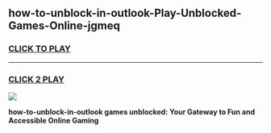 
## how-to-unblock-in-outlook-Play-Unblocked-Games-Online-jgmeq
<h3>
<a href="https://premium76.site?title=how-to-unblock-in-outlook&ref=25A">CLICK TO PLAY</a></h3>
<hr>

<h3>
<a href="https://premium76.site?title=how-to-unblock-in-outlook&ref=25A">CLICK 2 PLAY</a>
  
</h3>

<a href="https://premium76.site?title=how-to-unblock-in-outlook&ref=25A"><img src="https://clearcache.store/games.png"></a>


**how-to-unblock-in-outlook games unblocked: Your Gateway to Fun and Accessible Online Gaming**
